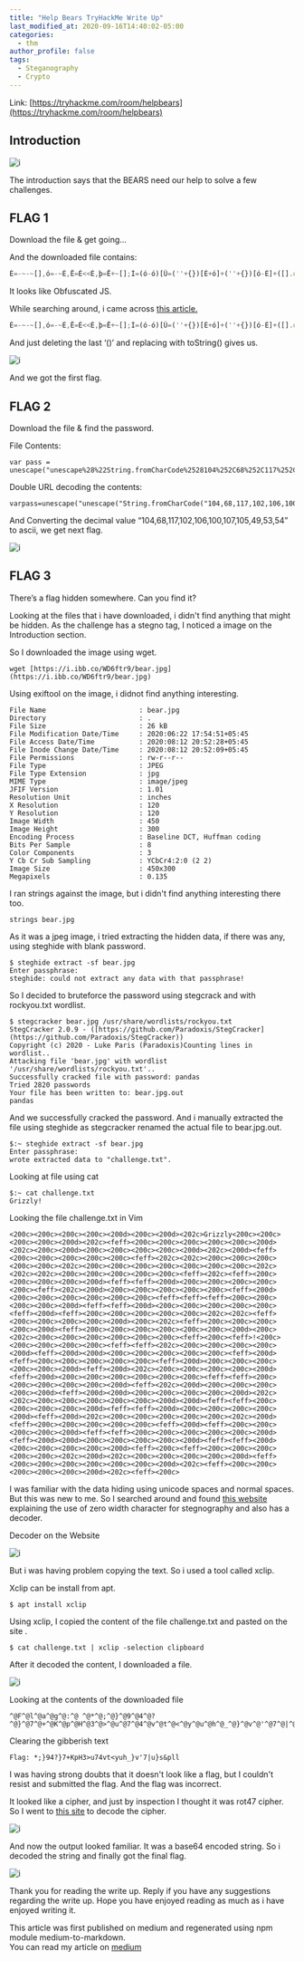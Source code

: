 ```yaml
---
title: "Help Bears TryHackMe Write Up"
last_modified_at: 2020-09-16T14:40:02-05:00
categories:
  - thm
author_profile: false
tags:
  - Steganography
  - Crypto
---
```

<script data-name="BMC-Widget" src="https://cdnjs.buymeacoffee.com/1.0.0/widget.prod.min.js" data-id="reddevil2020" data-description="Support me on Buy me a coffee!" data-message="Thank you for visiting. You can now buy me a coffee!" data-color="#FFDD00" data-position="Right" data-x_margin="18" data-y_margin="18"></script>


Link: [https://tryhackme.com/room/helpbears](https://tryhackme.com/room/helpbears)

Introduction
------------

![i](https://miro.medium.com/max/700/1*rx1agjUj2iTBEk3qTge-KA.png)

The introduction says that the BEARS need our help to solve a few challenges.

FLAG 1
------

Download the file & get going…

And the downloaded file contains:

```js
É=-~-~[],ó=-~É,Ë=É<<É,þ=Ë+~[];Ì=(ó-ó)[Û=(''+{})[É+ó]+(''+{})[ó-É]+([].ó+'')[ó-É]+(!!''+'')[ó]+({}+'')[ó+ó]+(!''+'')[ó-É]+(!''+'')[É]+(''+{})[É+ó]+({}+'')[ó+ó]+(''+{})[ó-É]+(!''+'')[ó-É]][Û];Ì(Ì((!''+'')[ó-É]+(!''+'')[ó]+(!''+'')[ó-ó]+(!''+'')[É]+((!''+''))[ó-É]+([].$+'')[ó-É]+'\''+''+'\\'+(ó-É)+(É+É)+(ó-É)+'\\'+(þ)+(É+ó)+'\\'+(ó-É)+(ó+ó)+(ó-ó)+'\\'+(ó-É)+(ó+ó)+(É)+'\\'+(ó-É)+(É+ó)+(þ)+'\\'+(ó-É)+(É+ó)+(É+ó)+'\\'+(ó-É)+(ó+ó)+(ó-ó)+'\\'+(ó-É)+(ó+ó)+(É+É)+'\\'+(É+ó)+(ó-ó)+'\\'+(É+É)+(þ)+'\\'+(ó-É)+(ó-ó)+(É+ó)+'\\'+(ó-É)+(É+ó)+(ó+ó)+'\\'+(ó-É)+(ó+ó)+(É+É)+'\\'+(ó-É)+(ó+ó)+(É)+'\\'+(ó-É)+(É+É)+(É+ó)+'\\'+(ó-É)+(þ)+(É)+'\\'+(É+É)+(ó-ó)+'\\'+(ó-É)+(É+ó)+(É+É)+'\\'+(ó-É)+(É+É)+(É+ó)+'\\'+(É+É)+(ó-ó)+'\\'+(ó-É)+(É+ó)+(É+ó)+'\\'+(ó-É)+(É+ó)+(þ)+'\\'+(ó-É)+(ó+ó)+(É+É)+'\\'+(É+É)+(ó-ó)+'\\'+(ó-É)+(É+É)+(É+É)+'\\'+(ó-É)+(É+É)+(É+ó)+'\\'+(É+É)+(ó-ó)+'\\'+(ó-É)+(ó+ó)+(ó-ó)+'\\'+(ó-É)+(É+É)+(ó-É)+'\\'+(ó-É)+(ó+ó)+(ó)+'\\'+(ó-É)+(ó+ó)+(ó)+'\\'+(ó-É)+(É+É)+(É+ó)+'\\'+(É+É)+(þ)+'\\'+(É+ó)+(ó-É)+'\\'+(þ)+(ó)+'\\'+(ó-É)+(É+ó)+(ó-É)+'\\'+(ó-É)+(É+É)+(ó+ó)+'\\'+(É+ó)+(ó-ó)+'\\'+(ó-É)+(É+É)+(ó-É)+'\\'+(þ)+(É+ó)+'\\'+(þ)+(É+ó)+'\\'+(É+É)+(þ)+'\\'+(ó-É)+(ó+ó)+(É+É)+'\\'+(ó-É)+(É+ó)+(þ)+'\\'+(ó-É)+(ó+ó)+(É+É)+'\\'+(ó-É)+(É+ó)+(þ)+'\\'+(ó+ó)+(ó-É)+'\\'+(ó+ó)+(É)+'\\'+(ó+ó)+(ó)+'\\'+(ó-É)+(É+ó)+(É+É)+'\\'+(ó-É)+(É+ó)+(þ)+'\\'+(ó-É)+(É+ó)+(É+É)+'\\'+(É+É)+(þ)+'\\'+(É+ó)+(ó-É)+'\\'+(ó-É)+(þ)+(ó)+'\\'+(ó-É)+(É+É)+(ó-É)+'\\'+(ó-É)+(É+ó)+(É+É)+'\\'+(ó-É)+(É+É)+(É+ó)+'\\'+(ó-É)+(ó+ó)+(É)+'\\'+(ó-É)+(ó+ó)+(É+É)+'\\'+(É+ó)+(ó-ó)+'\\'+(É+É)+(þ)+'\\'+(ó-É)+(É+É)+(É)+'\\'+(ó-É)+(ó+ó)+(É)+'\\'+(ó-É)+(É+É)+(ó-É)+'\\'+(ó-É)+(ó+ó)+(ó+ó)+'\\'+(ó-É)+(É+ó)+(þ)+'\\'+(É+É)+(þ)+'\\'+(É+ó)+(ó-É)+'\\'+(þ)+(ó)+'\\'+(ó-É)+(þ)+(É+ó)+'\\'+(ó-É)+(É+É)+(É+ó)+'\\'+(ó-É)+(É+ó)+(É+É)+'\\'+(ó-É)+(ó+ó)+(ó)+'\\'+(ó-É)+(É+É)+(É+ó)+'\\'+(ó-É)+(þ)+(ó)+'\\'+(ó-É)+(É+É)+(ó-É)+'\\'+(ó-É)+(É+ó)+(É+É)+'\\'+(ó-É)+(É+É)+(É+ó)+'\\'+(ó-É)+(ó+ó)+(É)+'\\'+(ó-É)+(ó+ó)+(É+É)+'\\'+(É+ó)+(ó-ó)+'\\'+(É+É)+(þ)+'\\'+(ó-É)+(É+É)+(ó+ó)+'\\'+(ó-É)+(É+É)+(ó-É)+'\\'+(ó-É)+(É+ó)+(ó-É)+'\\'+(ó-É)+(É+ó)+(É+É)+'\\'+(É+ó)+(ó+ó)+'\\'+(É+ó)+(ó+ó)+'\\'+(É+ó)+(ó+ó)+'\\'+(É+É)+(þ)+'\\'+(É+ó)+(ó-É)+'\\'+(þ)+(ó)+'\\'+(ó-É)+(þ)+(É+ó)+'\'')())()
```

It looks like Obfuscated JS.

While searching around, i came across [this article.](https://stackoverflow.com/questions/20884577/how-to-deobfuscate-javascript)

```js 
É=-~-~[],ó=-~É,Ë=É<<É,þ=Ë+~[];Ì=(ó-ó)[Û=(''+{})[É+ó]+(''+{})[ó-É]+([].ó+'')[ó-É]+(!!''+'')[ó]+({}+'')[ó+ó]+(!''+'')[ó-É]+(!''+'')[É]+(''+{})[É+ó]+({}+'')[ó+ó]+(''+{})[ó-É]+(!''+'')[ó-É]][Û];Ì(Ì((!''+'')[ó-É]+(!''+'')[ó]+(!''+'')[ó-ó]+(!''+'')[É]+((!''+''))[ó-É]+([].$+'')[ó-É]+'\''+''+'\\'+(ó-É)+(É+É)+(ó-É)+'\\'+(þ)+(É+ó)+'\\'+(ó-É)+(ó+ó)+(ó-ó)+'\\'+(ó-É)+(ó+ó)+(É)+'\\'+(ó-É)+(É+ó)+(þ)+'\\'+(ó-É)+(É+ó)+(É+ó)+'\\'+(ó-É)+(ó+ó)+(ó-ó)+'\\'+(ó-É)+(ó+ó)+(É+É)+'\\'+(É+ó)+(ó-ó)+'\\'+(É+É)+(þ)+'\\'+(ó-É)+(ó-ó)+(É+ó)+'\\'+(ó-É)+(É+ó)+(ó+ó)+'\\'+(ó-É)+(ó+ó)+(É+É)+'\\'+(ó-É)+(ó+ó)+(É)+'\\'+(ó-É)+(É+É)+(É+ó)+'\\'+(ó-É)+(þ)+(É)+'\\'+(É+É)+(ó-ó)+'\\'+(ó-É)+(É+ó)+(É+É)+'\\'+(ó-É)+(É+É)+(É+ó)+'\\'+(É+É)+(ó-ó)+'\\'+(ó-É)+(É+ó)+(É+ó)+'\\'+(ó-É)+(É+ó)+(þ)+'\\'+(ó-É)+(ó+ó)+(É+É)+'\\'+(É+É)+(ó-ó)+'\\'+(ó-É)+(É+É)+(É+É)+'\\'+(ó-É)+(É+É)+(É+ó)+'\\'+(É+É)+(ó-ó)+'\\'+(ó-É)+(ó+ó)+(ó-ó)+'\\'+(ó-É)+(É+É)+(ó-É)+'\\'+(ó-É)+(ó+ó)+(ó)+'\\'+(ó-É)+(ó+ó)+(ó)+'\\'+(ó-É)+(É+É)+(É+ó)+'\\'+(É+É)+(þ)+'\\'+(É+ó)+(ó-É)+'\\'+(þ)+(ó)+'\\'+(ó-É)+(É+ó)+(ó-É)+'\\'+(ó-É)+(É+É)+(ó+ó)+'\\'+(É+ó)+(ó-ó)+'\\'+(ó-É)+(É+É)+(ó-É)+'\\'+(þ)+(É+ó)+'\\'+(þ)+(É+ó)+'\\'+(É+É)+(þ)+'\\'+(ó-É)+(ó+ó)+(É+É)+'\\'+(ó-É)+(É+ó)+(þ)+'\\'+(ó-É)+(ó+ó)+(É+É)+'\\'+(ó-É)+(É+ó)+(þ)+'\\'+(ó+ó)+(ó-É)+'\\'+(ó+ó)+(É)+'\\'+(ó+ó)+(ó)+'\\'+(ó-É)+(É+ó)+(É+É)+'\\'+(ó-É)+(É+ó)+(þ)+'\\'+(ó-É)+(É+ó)+(É+É)+'\\'+(É+É)+(þ)+'\\'+(É+ó)+(ó-É)+'\\'+(ó-É)+(þ)+(ó)+'\\'+(ó-É)+(É+É)+(ó-É)+'\\'+(ó-É)+(É+ó)+(É+É)+'\\'+(ó-É)+(É+É)+(É+ó)+'\\'+(ó-É)+(ó+ó)+(É)+'\\'+(ó-É)+(ó+ó)+(É+É)+'\\'+(É+ó)+(ó-ó)+'\\'+(É+É)+(þ)+'\\'+(ó-É)+(É+É)+(É)+'\\'+(ó-É)+(ó+ó)+(É)+'\\'+(ó-É)+(É+É)+(ó-É)+'\\'+(ó-É)+(ó+ó)+(ó+ó)+'\\'+(ó-É)+(É+ó)+(þ)+'\\'+(É+É)+(þ)+'\\'+(É+ó)+(ó-É)+'\\'+(þ)+(ó)+'\\'+(ó-É)+(þ)+(É+ó)+'\\'+(ó-É)+(É+É)+(É+ó)+'\\'+(ó-É)+(É+ó)+(É+É)+'\\'+(ó-É)+(ó+ó)+(ó)+'\\'+(ó-É)+(É+É)+(É+ó)+'\\'+(ó-É)+(þ)+(ó)+'\\'+(ó-É)+(É+É)+(ó-É)+'\\'+(ó-É)+(É+ó)+(É+É)+'\\'+(ó-É)+(É+É)+(É+ó)+'\\'+(ó-É)+(ó+ó)+(É)+'\\'+(ó-É)+(ó+ó)+(É+É)+'\\'+(É+ó)+(ó-ó)+'\\'+(É+É)+(þ)+'\\'+(ó-É)+(É+É)+(ó+ó)+'\\'+(ó-É)+(É+É)+(ó-É)+'\\'+(ó-É)+(É+ó)+(ó-É)+'\\'+(ó-É)+(É+ó)+(É+É)+'\\'+(É+ó)+(ó+ó)+'\\'+(É+ó)+(ó+ó)+'\\'+(É+ó)+(ó+ó)+'\\'+(É+É)+(þ)+'\\'+(É+ó)+(ó-É)+'\\'+(þ)+(ó)+'\\'+(ó-É)+(þ)+(É+ó)+'\'')()).toString()
```

And just deleting the last ‘()’ and replacing with toString() gives us.

![i](https://miro.medium.com/max/698/1*A968Wzq_GyRuTOXS9nEznw.png)

And we got the first flag.

FLAG 2
------

Download the file & find the password.

File Contents:

```
var pass = unescape("unescape%28%22String.fromCharCode%2528104%252C68%252C117%252C102%252C106%252C100%252C107%252C105%252C49%252C53%252C54%2529%22%29");
```

Double URL decoding the contents:

```
varpass=unescape("unescape("String.fromCharCode("104,68,117,102,106,100,107,105,49,53,54)")");
```

And Converting the decimal value “104,68,117,102,106,100,107,105,49,53,54” to ascii, we get next flag.

![i](https://miro.medium.com/max/637/1*wGxqFEly5AQyRqK4m_Wr6Q.png)

FLAG 3
------

There’s a flag hidden somewhere. Can you find it?

Looking at the files that i have downloaded, i didn't find anything that might be hidden. As the challenge has a stegno tag, I noticed a image on the Introduction section.

So I downloaded the image using wget.

```
wget [https://i.ibb.co/WD6ftr9/bear.jpg](https://i.ibb.co/WD6ftr9/bear.jpg)
```

Using exiftool on the image, i didnot find anything interesting.

```console 
File Name                       : bear.jpg  
Directory                       : .  
File Size                       : 26 kB  
File Modification Date/Time     : 2020:06:22 17:54:51+05:45  
File Access Date/Time           : 2020:08:12 20:52:28+05:45  
File Inode Change Date/Time     : 2020:08:12 20:52:09+05:45  
File Permissions                : rw-r--r--  
File Type                       : JPEG  
File Type Extension             : jpg  
MIME Type                       : image/jpeg  
JFIF Version                    : 1.01  
Resolution Unit                 : inches  
X Resolution                    : 120  
Y Resolution                    : 120  
Image Width                     : 450  
Image Height                    : 300  
Encoding Process                : Baseline DCT, Huffman coding  
Bits Per Sample                 : 8  
Color Components                : 3  
Y Cb Cr Sub Sampling            : YCbCr4:2:0 (2 2)  
Image Size                      : 450x300  
Megapixels                      : 0.135
```

I ran strings against the image, but i didn't find anything interesting there too.

```console 
strings bear.jpg
```

As it was a jpeg image, i tried extracting the hidden data, if there was any, using steghide with blank password.

```console 
$ steghide extract -sf bear.jpg   
Enter passphrase:   
steghide: could not extract any data with that passphrase!
```

So I decided to bruteforce the password using stegcrack and with rockyou.txt wordlist.

```console 
$ stegcracker bear.jpg /usr/share/wordlists/rockyou.txt  
StegCracker 2.0.9 - ([https://github.com/Paradoxis/StegCracker](https://github.com/Paradoxis/StegCracker))  
Copyright (c) 2020 - Luke Paris (Paradoxis)Counting lines in wordlist..  
Attacking file 'bear.jpg' with wordlist '/usr/share/wordlists/rockyou.txt'..  
Successfully cracked file with password: pandas  
Tried 2820 passwords  
Your file has been written to: bear.jpg.out  
pandas
```

And we successfully cracked the password. And i manually extracted the file using steghide as stegcracker renamed the actual file to bear.jpg.out.

```console 
$:~ steghide extract -sf bear.jpg  
Enter passphrase:   
wrote extracted data to "challenge.txt".
```

Looking at file using cat

```console
$:~ cat challenge.txt   
Grizzly‌‌‌‌‍!‌‌‌‌‌
```

Looking the file challenge.txt in Vim

```
<200c><200c><200c><200c><200d><200c><200d><202c>Grizzly<200c><200c><200c><200c><200d><202c><feff><200c><200c><200c><200c><200c><200d><202c><200c><200d><200c><200c><200c><200c><200d><202c><200d><feff><200c><200c><200c><200c><200c><feff><202c><202c><200c><200c><200c><200c><200c><202c><200c><200c><200c><200c><200c><200c><200c><202c><202c><202c><200c><200c><200c><200c><200c><feff><202c><feff><200c><200c><200c><200c><200d><feff><feff><200d><200c><200c><200c><200c><200c><feff><202c><200d><200c><200c><200c><200c><200c><feff><200d><200c><200c><200c><200c><200c><200c><feff><feff><feff><200c><200c><200c><200c><200d><feff><feff><200d><200c><200c><200c><200c><200c><feff><200d><feff><200c><200c><200c><200c><200c><202c><202c><feff><200c><200c><200c><200c><200d><200c><202c><feff><200c><200c><200c><200c><200d><feff><200c><200c><200c><200c><200c><200c><200d><200c><202c><200c><200c><200c><200c><200c><200c><feff><200c><feff>!<200c><200c><200c><200c><200c><feff><feff><202c><200c><200c><200c><200c><200d><feff><200d><200d><200c><200c><200c><200c><200c><feff><200d><feff><200c><200c><200c><200c><200c><feff><200d><200c><200c><200c><200c><200c><200d><feff><200d><202c><200c><200c><200c><200c><200d><feff><200d><200c><200c><200c><200c><200c><200c><feff><feff><200c><200c><200c><200c><200c><200d><feff><202c><200d><200c><200c><200c><200c><200d><feff><200d><200d><200c><200c><200c><200c><200d><202c><202c><200c><200c><200c><200c><200c><200d><200d><feff><feff><200c><200c><200c><200c><200d><feff><feff><200d><200c><200c><200c><200c><200d><feff><200d><202c><200c><200c><200c><200c><200c><202c><200d><feff><200c><200c><200c><200c><200c><feff><200d><feff><200c><200c><200c><200c><200d><feff><feff><200c><200c><200c><200c><200c><200d><feff><200d><200d><200c><200c><200c><200c><200d><feff><feff><200d><200c><200c><200c><200c><200d><feff><200c><feff><200c><200c><200c><200c><200c><202c><200d><202c><200c><200c><200c><200c><200d><feff><200c><200c><200c><200c><200c><200c><200d><202c><feff><200c><200c><200c><200c><200c><200d><202c><feff><200c>
```

I was familiar with the data hiding using unicode spaces and normal spaces. But this was new to me. So I searched around and found [this website](https://330k.github.io/misc_tools/unicode_steganography.html) explaining the use of zero width character for stegnography and also has a decoder.

Decoder on the Website

![i](https://miro.medium.com/max/1000/1*VDkd_11Z9NjGt2PCsnqPPQ.png)

But i was having problem copying the text. So i used a tool called xclip.

Xclip can be install from apt.

```console 
$ apt install xclip
```

Using xclip, I copied the content of the file challenge.txt and pasted on the site .

```console 
$ cat challenge.txt | xclip -selection clipboard
```

After it decoded the content, I downloaded a file.

![i](https://miro.medium.com/max/700/1*520Kdq-lc2SBLyb-mLpyAw.png)

Looking at the contents of the downloaded file

```
^@F^@l^@a^@g^@:^@ ^@*^@;^@}^@9^@4^@?^@}^@7^@+^@K^@p^@H^@3^@>^@u^@7^@4^@v^@t^@<^@y^@u^@h^@_^@}^@v^@'^@7^@|^@u^@}^@s^@&^@p^@l^@l
```

Clearing the gibberish text

```
Flag: *;}94?}7+KpH3>u74vt<yuh_}v'7|u}s&pll
```

I was having strong doubts that it doesn't look like a flag, but I couldn't resist and submitted the flag. And the flag was incorrect.

It looked like a cipher, and just by inspection I thought it was rot47 cipher. So I went to [this site](https://www.dcode.fr/rot-47-cipher) to decode the cipher.

![i](https://miro.medium.com/max/700/1*rbGElIz9B5mnuiSrJjAnNQ.png)

And now the output looked familiar. It was a base64 encoded string. So i decoded the string and finally got the final flag.

![i](https://miro.medium.com/max/606/1*ATgiSSjoVZZU1GDBfl0FWQ.png)

Thank you for reading the write up. Reply if you have any suggestions regarding the write up. Hope you have enjoyed reading as much as i have enjoyed writing it.

This article was first published on medium and regenerated using npm module medium-to-markdown.  
You can read my article on [medium](https://medium.com/@shishirsub10/tryhackme-help-bears-80961b2b551b)
